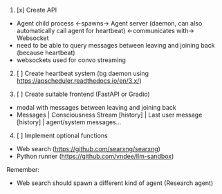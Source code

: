 1. [x] Create API 
- Agent child process <-spawns-> Agent server (daemon, can also automatically call agent for heartbeat) <-communicates with-> Websocket
- need to be able to query messages between leaving and joining back (because heartbeat)
- websockets used for convo streaming

2. [ ] Create heartbeat system (bg daemon using https://apscheduler.readthedocs.io/en/3.x/)

3. [ ] Create suitable frontend (FastAPI or Gradio)
- modal with messages between leaving and joining back
- Messages   | Consciousness Stream
  \[history] | Last user message
  \[history] | agent/system messages...

4. [ ] Implement optional functions
- Web search (https://github.com/searxng/searxng)
- Python runner (https://github.com/vndee/llm-sandbox)

Remember:
- Web search should spawn a different kind of agent (Research agent)
